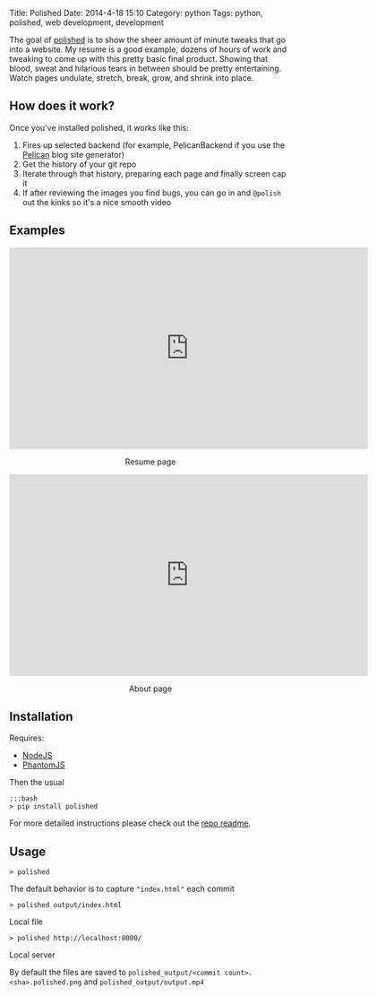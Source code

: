 Title: Polished
Date: 2014-4-18 15:10
Category: python
Tags: python, polished, web development, development

The goal of [polished](http://github.com/ckcollab/polished) is to show the sheer amount of minute tweaks that go into a website. My resume
is a good example, dozens of hours of work and tweaking to come up with this pretty basic final product. Showing that
blood, sweat and hilarious tears in between should be pretty entertaining. Watch pages undulate, stretch, break,
grow, and shrink into place.


## How does it work?

Once you've installed polished, it works like this:

1. Fires up selected backend (for example, PelicanBackend if you use the [Pelican](https://github.com/getpelican/pelican) blog site generator)
2. Get the history of your git repo
3. Iterate through that history, preparing each page and finally screen cap it
4. If after reviewing the images you find bugs, you can go in and `@polish` out the kinks so it's a nice smooth video


## Examples

<iframe width="640" height="360" class="youtube" src="https://www.youtube-nocookie.com/embed/Yi5fHkGqe38?rel=0" frameborder="0" allowfullscreen></iframe>
<p align="center">
Resume page
</p>

<iframe width="640" height="360" class="youtube" src="https://www.youtube-nocookie.com/embed/dGM8ha9kHdg?rel=0" frameborder="0" allowfullscreen></iframe>
<p align="center">
About page
</p>

## Installation

Requires:

* [NodeJS](http://nodejs.org/)
* [PhantomJS](http://phantomjs.org/)

Then the usual


    :::bash
    > pip install polished


For more detailed instructions please check out the [repo readme](https://github.com/ckcollab/polished).

## Usage

    > polished

The default behavior is to capture `"index.html"` each commit

    > polished output/index.html

Local file

    > polished http://localhost:8000/

Local server


By default the files are saved to `polished_output/<commit count>.<sha>.polished.png` and `polished_output/output.mp4`
